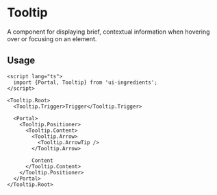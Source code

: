 # Tooltip

A component for displaying brief, contextual information when hovering over or focusing on an element.

## Usage

```svelte
<script lang="ts">
  import {Portal, Tooltip} from 'ui-ingredients';
</script>

<Tooltip.Root>
  <Tooltip.Trigger>Trigger</Tooltip.Trigger>

  <Portal>
    <Tooltip.Positioner>
      <Tooltip.Content>
        <Tooltip.Arrow>
          <Tooltip.ArrowTip />
        </Tooltip.Arrow>

        Content
      </Tooltip.Content>
    </Tooltip.Positioner>
  </Portal>
</Tooltip.Root>
```
